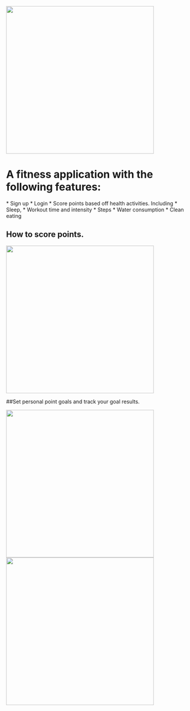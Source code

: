 <image src='images/dailyGraph.png' height=400 />
<h1>A fitness application with the following features: </h1>
* Sign up
* Login 
* Score points based off health activities. Including 
  * Sleep,
  * Workout time and intensity
  * Steps 
  * Water consumption 
  * Clean eating 

<h2> How to score points. </h2>
<image src='images/scoring.png' height=400 />

##Set personal point goals and track your goal results.


<image src='images/monthlyGraph.png' height=400 />
<image src='images/challengeGraph.png' height=400 />


